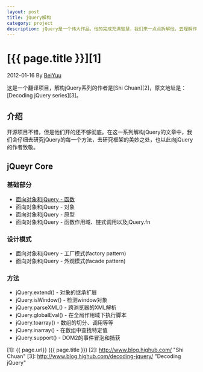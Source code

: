 ```yaml
---
layout: post
title: jQuery解构
category: project
description: jQuery是一个伟大作品，他的完成充满智慧，我们来一点点拆解他，去理解作者的思想精华。
---
```

# [{{ page.title }}][1]
2012-01-16 By [BeiYuu][]

这是一个翻译项目，解构jQuery系列的作者是[Shi Chuan][2]，原文地址是：[Decoding jQuery series][3]。

## 介绍
开源项目不错，但是他们开的还不够彻底。在这一系列解构jQuery的文章中，我们会仔细去研究jQuery的每一个方法，去研究框架的美妙之处，也以此向jQuery的作者致敬。

## jQueyr Core

### 基础部分
* [面向对象和jQuery - 函数](/decoding-jquery/oop-jquery-function "面向对象和jQuery - 函数")
* 面向对象和jQuery - 对象
* 面向对象和jQuery - 原型
* 面向对象和jQuery - 函数作用域、链式调用以及jQuery.fn

### 设计模式
* 面向对象和jQuery - 工厂模式(factory pattern)
* 面向对象和jQuery - 外观模式(facade pattern)

### 方法
* jQuery.extend() - 对象的继承扩展
* jQuery.isWindow() - 检测window对象
* jQuery.parseXML() - 跨浏览器的XML解析
* jQuery.globalEval() - 在全局作用域下执行脚本
* jQuery.toarray() - 数组的切分、调用等等
* jQuery.inarray() - 在数组中查找特定值
* jQuery.support() - DOM2的事件冒泡和捕获

[BeiYuu]:    http://beiyuu.com  "BeiYuu"
[1]:    {{ page.url}}  ({{ page.title }})
[2]:    http://www.blog.highub.com/ "Shi Chuan"
[3]:    http://www.blog.highub.com/decoding-jquery/ "Decoding jQuery"
